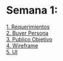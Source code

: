 # Semana 1:

<a href="documentos/1.-Requerimientos.pdf">1. Requerimientos</a>
<br>
<a href="/documentos/2.-BuyerPersona.pdf">2. Buyer Persona</a>
<br>
<a href="/documentos/3.-PublicoObjetivo.pdf">3. Publico Objetivo</a>
<br>
<a href="/documentos/4.-Wireframe.jpg">4. Wireframe</a>
<br>
<a href="/documentos/5.-UI.jpg">5. UI</a>
